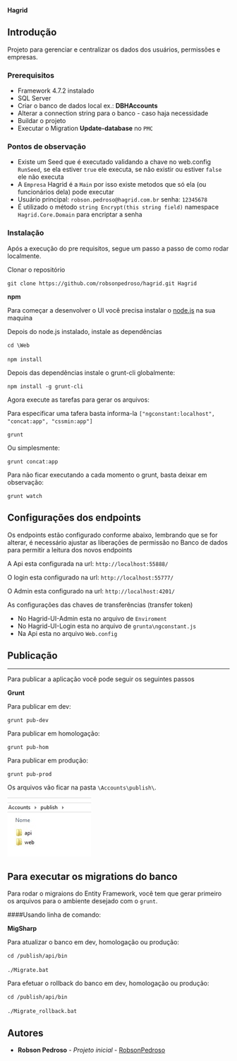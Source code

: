 **Hagrid**

## Introdução

Projeto para gerenciar e centralizar os dados dos usuários, permissões e empresas.

### Prerequisitos

* Framework 4.7.2 instalado
* SQL Server
* Criar o banco de dados local ex.: **DBHAccounts**
* Alterar a connection string para o banco - caso haja necessidade
* Buildar o projeto
* Executar o Migration **Update-database** no `PMC`


### Pontos de observação

* Existe um Seed que é executado validando a chave no web.config `RunSeed`, se ela estiver `true` ele executa, se não existir ou estiver `false` ele não executa
* A `Empresa` Hagrid é a `Main` por isso existe metodos que só ela (ou funcionários dela) pode executar
* Usuário principal: `robson.pedroso@hagrid.com.br` senha: `12345678`
* É utilizado o método `string Encrypt(this string field)` namespace `Hagrid.Core.Domain` para encriptar a senha

### Instalação

Após a execução do pre requisitos, segue um passo a passo de como rodar localmente.

Clonar o repositório

```
git clone https://github.com/robsonpedroso/hagrid.git Hagrid
```

**npm**

Para começar a desenvolver o UI você precisa instalar o [node.js](https://nodejs.org/en/) na sua maquina

Depois do node.js instalado, instale as dependências

```
cd \Web

npm install
```
Depois das dependências instale o grunt-cli globalmente:

```
npm install -g grunt-cli
```

Agora execute as tarefas para gerar os arquivos:

Para especificar uma tafera basta informa-la `["ngconstant:localhost", "concat:app", "cssmin:app"]`

```
grunt
```

Ou simplesmente:

```
grunt concat:app
```

Para não ficar executando a cada momento o grunt, basta deixar em observação:

```
grunt watch
```

## Configurações dos endpoints

Os endpoints estão configurado conforme abaixo, lembrando que se for alterar, é necessário ajustar as liberações de permissão no Banco de dados para permitir a leitura dos novos endpoints

A Api esta configurada na url: `http://localhost:55888/`

O login esta configurado na url: `http://localhost:55777/`

O Admin esta configurado na url: `http://localhost:4201/`



As configurações das chaves de transferências (transfer token)

* No Hagrid-UI-Admin esta no arquivo de `Enviroment`
* No Hagrid-UI-Login esta no arquivo de `grunta\ngconstant.js`
* Na Api esta no arquivo `Web.config`

## Publicação
------------

Para publicar a aplicação você pode seguir os seguintes passos


**Grunt**

Para publicar em dev:

```
grunt pub-dev
```

Para publicar em homologação:

```
grunt pub-hom
```

Para publicar em produção:

```
grunt pub-prod
```

Os arquivos vão ficar na pasta `\Accounts\publish\`.

![](/accounts-publish-folder.jpg)

Para executar os migrations do banco
------------

Para rodar o migraions do Entity Framework, você tem que gerar primeiro os arquivos para o ambiente desejado com o `grunt`.

####Usando linha de comando:

**MigSharp**  

Para atualizar o banco em dev, homologação ou produção:
```
cd /publish/api/bin

./Migrate.bat
```

Para efetuar o rollback do banco em dev, homologação ou produção:
```
cd /publish/api/bin

./Migrate_rollback.bat
```

## Autores

* **Robson Pedroso** - *Projeto inicial* - [RobsonPedroso](https://github.com/robsonpedroso)
